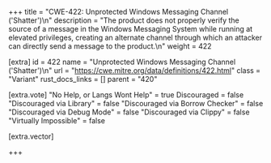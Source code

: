 +++
title = "CWE-422: Unprotected Windows Messaging Channel ('Shatter')\n"
description = "The product does not properly verify the source of a message in the Windows Messaging System while running at elevated privileges, creating an alternate channel through which an attacker can directly send a message to the product.\n"
weight = 422

[extra]
id = 422
name = "Unprotected Windows Messaging Channel ('Shatter')\n"
url = "https://cwe.mitre.org/data/definitions/422.html"
class = "Variant"
rust_docs_links = []
parent = "420"

[extra.vote]
"No Help, or Langs Wont Help" = true
Discouraged = false
"Discouraged via Library" = false
"Discouraged via Borrow Checker" = false
"Discouraged via Debug Mode" = false
"Discouraged via Clippy" = false
"Virtually Impossible" = false

[extra.vector]

+++
